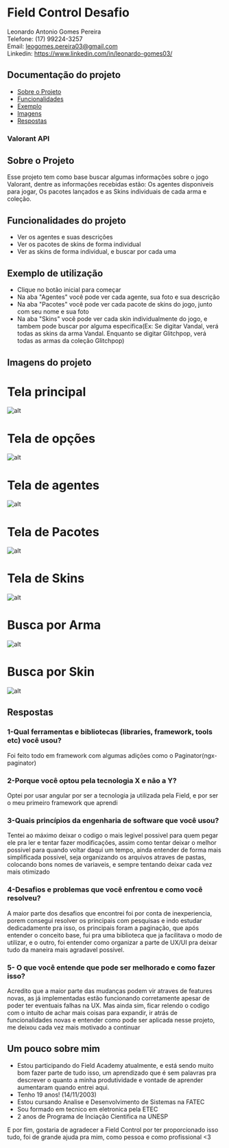 # Field Control Desafio
Leonardo Antonio Gomes Pereira <br>
Telefone: (17) 99224-3257 <br>
Email: leogomes.pereira03@gmail.com <br>
Linkedin: https://www.linkedin.com/in/leonardo-gomes03/

## Documentação do projeto

* [Sobre o Projeto](#about)
* [Funcionalidades](#functions)
* [Exemplo](#example)
* [Imagens](#images)
* [Respostas](#respostas)

### Valorant API

<h2 id="about">Sobre o Projeto</h2>

Esse projeto tem como base buscar algumas informações sobre o jogo Valorant, dentre as informações recebidas estão: Os agentes disponiveis para jogar, Os pacotes lançados e as Skins individuais de cada arma e coleção.

<h2 id ="functions">Funcionalidades do projeto</h2>

- Ver os agentes e suas descrições
- Ver os pacotes de skins de forma individual
- Ver as skins de forma individual, e buscar por cada uma

<h2 id="example">Exemplo de utilização</h2>

- Clique no botão inicial para começar
- Na aba "Agentes" você pode ver cada agente, sua foto e sua descrição
- Na aba "Pacotes" você pode ver cada pacote de skins do jogo, junto com seu nome e sua foto
- Na aba "Skins" você pode ver cada skin individualmente do jogo, e tambem pode buscar por alguma especifica(Ex: Se digitar Vandal, verá todas as skins da arma Vandal. Enquanto se digitar Glitchpop, verá todas as armas da coleção Glitchpop)

<h2 id="images">Imagens do projeto</h2>

# Tela principal
![alt](img/telaPrincipal.png)
# Tela de opções
![alt](img/telaSelecao.png)
# Tela de agentes
![alt](img/telaAgentes.png)
# Tela de Pacotes
![alt](img/telaPacotes.png)
# Tela de Skins
![alt](img/telaSkins.png)
# Busca por Arma
![alt](img/buscaArma.png)
# Busca por Skin
![alt](img/buscaPacote.png)

<h2 id="respostas">Respostas</h2>

### 1-Qual ferramentas e bibliotecas (libraries, framework, tools etc) você usou?
Foi feito todo em framework com algumas adições como o Paginator(ngx-paginator)

### 2-Porque você optou pela tecnologia X e não a Y?
Optei por usar angular por ser a tecnologia ja utilizada pela Field, e por ser o meu primeiro framework que aprendi

### 3-Quais princípios da engenharia de software que você usou?
Tentei ao máximo deixar o codigo o mais legivel possivel para quem pegar ele pra ler e tentar fazer modificações, assim como tentar deixar o melhor possivel para quando voltar daqui um tempo, ainda entender de forma mais simplificada possivel, seja organizando os arquivos atraves de pastas, colocando bons nomes de variaveis, e sempre tentando deixar cada vez mais otimizado

### 4-Desafios e problemas que você enfrentou e como você resolveu?
A maior parte dos desafios que encontrei foi por conta de inexperiencia, porem consegui resolver os principais com pesquisas e indo estudar dedicadamente pra isso, os principais foram a paginação, que após entender o conceito base, fui pra uma biblioteca que ja facilitava o modo de utilizar, e o outro, foi entender como organizar a parte de UX/UI pra deixar tudo da maneira mais agradavel possivel.

### 5- O que você entende que pode ser melhorado e como fazer isso?
Acredito que a maior parte das mudanças podem vir atraves de features novas, as já implementadas estão funcionando corretamente apesar de poder ter eventuais falhas na UX. Mas ainda sim, ficar relendo o codigo com o intuito de achar mais coisas para expandir, ir atrás de funcionalidades novas e entender como pode ser aplicada nesse projeto, me deixou cada vez mais motivado a continuar

## Um pouco sobre mim
- Estou participando do Field Academy atualmente, e está sendo muito bom fazer parte de tudo isso, um aprendizado que é sem palavras pra descrever o quanto a minha produtividade e vontade de aprender aumentaram quando entrei aqui.
- Tenho 19 anos! (14/11/2003)
- Estou cursando Analise e Desenvolvimento de Sistemas na FATEC
- Sou formado em tecnico em eletronica pela ETEC
- 2 anos de Programa de Inciação Cientifica na UNESP

E por fim, gostaria de agradecer a Field Control por ter proporcionado isso tudo, foi de grande ajuda pra mim, como pessoa e como profissional <3
